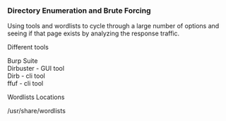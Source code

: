 ### Directory Enumeration and Brute Forcing

Using tools and wordlists to cycle through a large number of options and seeing if that page exists by analyzing the response traffic.

Different tools  

Burp Suite  
Dirbuster - GUI tool  
Dirb - cli tool  
ffuf - cli tool  


Wordlists Locations

/usr/share/wordlists

